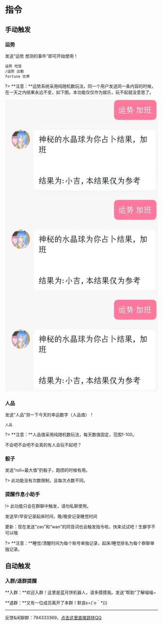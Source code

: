 # 指令

## 手动触发

### 运势

发送“运势 想测的事件”即可开始使用！

```
运势 吃饭
/运势 出勤
fortune 饮茶
```



?> **注意：**运势系统采用纯随机数玩法，同一个用户发送同一条内容的时候，在一天之内结果永远不变，如下图。本功能仅仅作为娱乐，玩不起就没意思了。

<img src="log.JPG" width="560" height="960" border="0" alt="">



### 人品​ ​​

发送“人品”测一下今天的幸运数字（人品值）！

```
人品
```

?> **注意：**人品值采用纯随机数玩法，每天数值固定，范围1-100。


不会吧不会吧不会真的有人会玩不起吧？

### 骰子

发送“roll+最大值”扔骰子，跑团的时候有用。

?> 此功能没有次数限制，且每次点数不同。

### 提醒作息小助手

!> 此功能只会在群聊中触发，请勿私聊使用。

发送早/早安记录起床时间，晚/晚安记录睡觉时间

更新：现在发送“zao”和“wan”的同音词也会触发指令啦，快来试试吧！生僻字不可以哦

?> **注意：**睡觉/清醒时间为每个账号单独记录，起床/睡觉排名为每个群聊单独记录。

## 自动触发

### 入群/退群提醒

**入群：**欢迎入群！这里是蓝月饼机器人，请多摸摸我。发送“帮助”了解喵喵~

**退群：**又有一位成员离开了本群！默哀ε=(´ο｀*)))

---





反馈&闲聊群：794333369，[点击这里直接跳转QQ](https://qm.qq.com/cgi-bin/qm/qr?k=9gBrOCiXW0br0-In8tpMzlH2GB23kav3&authKey=kvBMcG6VtCYLFWtV3ZjCpV+1hMrIwgGAypxPaYmWOo19LdisbrGuZt6kdpY7uJqb&noverify=0)

